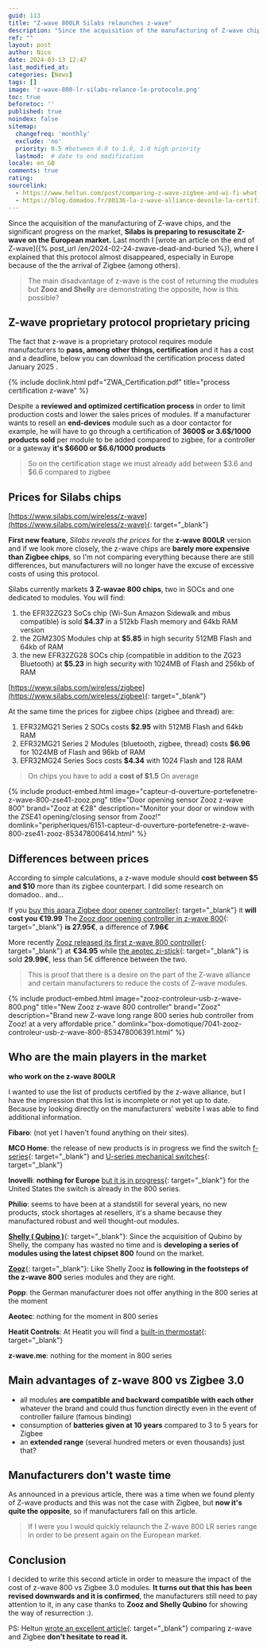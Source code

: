 ```yaml
---
guid: 113
title: "Z-wave 800LR Silabs relaunches z-wave"
description: "Since the acquisition of the manufacturing of Z-wave chips, and the significant progress on the market, Silabs is preparing to resuscitate Z-wave on the European market"
ref: ""
layout: post
author: Nico
date: 2024-03-13 12:47
last_modified_at: 
categories: [News]
tags: []
image: 'z-wave-800-lr-silabs-relance-le-protocole.png'
toc: true
beforetoc: ''
published: true
noindex: false
sitemap:
  changefreq: 'monthly'
  exclude: 'no'
  priority: 0.5 #between 0.0 to 1.0, 1.0 high priority
  lastmod:  # date to end modification
locale: en_GB
comments: true
rating:  
sourcelink:
  - https://www.heltun.com/post/comparing-z-wave-zigbee-and-wi-fi-what-should-you-choose-for-your-installation
  - https://blog.domadoo.fr/80136-la-z-wave-alliance-devoile-la-certification-z-wave-plus-v2-pour-la-serie-700/
---
```


Since the acquisition of the manufacturing of Z-wave chips, and the significant progress on the market, **Silabs is preparing to resuscitate Z-wave on the European market.** Last month I [wrote an article on the end of Z-wave]({% post_url /en/2024-02-24-zwave-dead-and-buried %}), where I explained that this protocol almost disappeared, especially in Europe because of the the arrival of Zigbee (among others).

> The main disadvantage of z-wave is the cost of returning the modules but **Zooz and Shelly** are demonstrating the opposite, how is this possible?

## Z-wave proprietary protocol proprietary pricing

The fact that z-wave is a proprietary protocol requires module manufacturers to **pass, among other things, certification** and it has a cost and a deadline, below you can download the certification process dated January 2025 .

{% include doclink.html pdf="ZWA_Certification.pdf" title="process certification z-wave" %}

Despite a **reviewed and optimized certification process** in order to limit production costs and lower the sales prices of modules.
If a manufacturer wants to resell an **end-devices** module such as a door contactor for example, he will have to go through a certification of **3600$ or 3.6$/1000 products sold** per module to be added compared to zigbee, for a controller or a gateway **it's $6600 or $6.6/1000 products**

> So on the certification stage we must already add between $3.6 and $6.6 compared to zigbee

## Prices for Silabs chips

[https://www.silabs.com/wireless/z-wave](https://www.silabs.com/wireless/z-wave){: target="_blank"}

**First new feature**, *Silabs reveals the prices* for the **z-wave 800LR** version and if we look more closely, the z-wave chips are **barely more expensive than Zigbee chips**, so I'm not comparing everything because there are still differences, but manufacturers will no longer have the excuse of excessive costs of using this protocol.

Silabs currently markets **3 Z-wavae 800 chips**, two in SOCs and one dedicated to modules.
You will find:
1. the EFR32ZG23 SoCs chip (Wi-Sun Amazon Sidewalk and mbus compatible) is sold **$4.37** in a 512kb Flash memory and 64kb RAM version
2. the ZGM230S Modules chip at **$5.85** in high security 512MB Flash and 64kb of RAM
3. the new EFR32ZG28 SOCs chip (compatible in addition to the ZG23 Bluetooth) at **$5.23** in high security with 1024MB of Flash and 256kb of RAM

[https://www.silabs.com/wireless/zigbee](https://www.silabs.com/wireless/zigbee){: target="_blank"}

At the same time the prices for zigbee chips (zigbee and thread) are:
1. EFR32MG21 Series 2 SOCs costs **$2.95** with 512MB Flash and 64kb RAM
2. EFR32MG21 Series 2 Modules (bluetooth, zigbee, thread) costs **$6.96** for 1024MB of Flash and 96kb of RAM
3. EFR32MG24 Series Socs costs **$4.34** with 1024 Flash and 128 RAM

> On chips you have to add a **cost of $1.5** On average

{% include product-embed.html image="capteur-d-ouverture-portefenetre-z-wave-800-zse41-zooz.png" title="Door opening sensor Zooz z-wave 800" brand="Zooz at €28" description="Monitor your door or window with the ZSE41 opening/closing sensor from Zooz!" domlink="peripheriques/6151-capteur-d-ouverture-portefenetre-z-wave-800-zse41-zooz-853478006414.html" %}

## Differences between prices

According to simple calculations, a z-wave module should **cost between $5 and $10** more than its zigbee counterpart. I did some research on domadoo.. and...

If you [buy this aqara Zigbee door opener controller](https://www.domadoo.fr/fr/detecteurs/6707-detecteur-d-ouverture-portefenetre-zigbee-30-door-and-window-sensor-t1-aqara.html?domid=39){: target="_blank"} it **will cost you €19.99**
The [Zooz door opening controller in z-wave 800](https://www.domadoo.fr/fr/peripheriques/6151-capteur-d-ouverture-portefenetre-z-wave-800-zse41-zooz-853478006414.html?domid=39){: target="_blank"} **is 27.95€**, a difference of **7.96€**

More recently [Zooz released its first z-wave 800 controller](https://www.domadoo.fr/fr/box-domotique/7041-zooz-controleur-usb-z-wave-800-853478006391.html?domid=39){: target="_blank"} at **€34.95** while [the aeotec zi-stick](https://www.domadoo.fr/fr/controleurs-adaptateurs/6777-controleur-usb-zigbee-zi-stick-aeotec-1220000017191.html?domid=39){: target="_blank"} is sold **29.99€**, less than 5€ difference between the two.

> This is proof that there is a desire on the part of the Z-wave alliance and certain manufacturers to reduce the costs of Z-wave modules.

{% include product-embed.html image="zooz-controleur-usb-z-wave-800.png" title="New Zooz z-wave 800 controller" brand="Zooz" description="Brand new Z-wave long range 800 series hub controller from Zooz! at a very affordable price." domlink="box-domotique/7041-zooz-controleur-usb-z-wave-800-853478006391.html" %}

## Who are the main players in the market

**who work on the z-wave 800LR**

I wanted to use the list of products certified by the z-wave alliance, but I have the impression that this list is incomplete or not yet up to date. Because by looking directly on the manufacturers' website I was able to find additional information.

**Fibaro**: (not yet I haven't found anything on their sites).

**MCO Home**: the release of new products is in progress we find the switch [f-series](https://www.mcohome.com/F-series-Switch-PG7454227){: target="_blank"} and [U-series mechanical switches](https://www.mcohome.com/U-series-smart-switch-PG7454301){: target="_blank"}

**Inovelli**: **nothing for Europe** [but it is in progress](https://community.inovelli.com/t/project-europa-240v-smart-switch-es-for-europe-eu-zigbee-thread-matter/16088){: target="_blank"} for the United States the switch is already in the 800 series.

**Philio**: seems to have been at a standstill for several years, no new products, stock shortages at resellers, it's a shame because they manufactured robust and well thought-out modules.

[**Shelly ( Qubino )**](https://www.domadoo.fr/en/111-products?q=Brand-Shelly+Qubino&domid=39){: target="_blank"}: Since the acquisition of Qubino by Shelly, the company has wasted no time and is **developing a series of modules using the latest chipset 800** found on the market.

[**Zooz**](https://www.domadoo.fr/en/111-products?q=Brand-Zooz&domid=39){: target="_blank"}: Like Shelly Zooz **is following in the footsteps of the z-wave 800** series modules and they are right.

**Popp**: the German manufacturer does not offer anything in the 800 series at the moment

**Aeotec**: nothing for the moment in 800 series

**Heatit Controls**: At Heatit you will find a [built-in thermostat](https://heatit.com/product/10294/smart-products/thermostats/heatit-z-trm6-white-ral-9003/1109){: target="_blank"}

**z-wave.me**: nothing for the moment in 800 series

## Main advantages of z-wave 800 vs Zigbee 3.0

- all modules **are compatible and backward compatible with each other** whatever the brand and could thus function directly even in the event of controller failure (famous binding)
- consumption of **batteries given at 10 years** compared to 3 to 5 years for Zigbee
- an **extended range** (several hundred meters or even thousands) just that?

## Manufacturers don't waste time

As announced in a previous article, there was a time when we found plenty of Z-wave products and this was not the case with Zigbee, but **now it's quite the opposite**, so if manufacturers fall on this article.

> If I were you I would quickly relaunch the Z-wave 800 LR series range in order to be present again on the European market.

## Conclusion

I decided to write this second article in order to measure the impact of the cost of z-wave 800 vs Zigbee 3.0 modules. **It turns out that this has been revised downwards and it is confirmed**, the manufacturers still need to pay attention to it, in any case thanks to **Zooz and Shelly Qubino** for showing the way of resurrection :).

PS: Heltun [wrote an excellent article](https://www.heltun.com/post/comparing-z-wave-zigbee-and-wi-fi-what-should-you-choose-for-your-installation){: target="_blank"} comparing z-wave and Zigbee **don't hesitate to read it.**